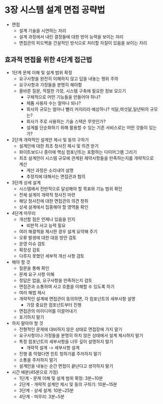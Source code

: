 # 3장 시스템 설계 면접 공략법
* 면접
    - 설계 기술을 시연하는 자리
    - 설계 과정에서 내린 결정들에 대한 방어 능력을 보이는 자리
    - 면접관의 피드백을 건설적인 방식으로 처리할 자질이 있음을 보이는 자리
## 효과적 면접을 위한 4단계 접근법
* 1단계 문제 이해 및 설계 범위 확정
    - 요구사항을 완전히 이해하지 않고 답을 내놓는 행위 주의
    - 요구사항과 가정들을 분명히 해야함
    - 올바른 질문, 적절한 가정, 시스템 구축에 필요한 정보 모으기
        - 구체적으로 어떤 기능들을 만들어야 하나?
        - 제품 사용자 수는 얼마나 되나?
        - 회사의 규모는 얼마나 빨리 커지리라 예상하나? 석달,여섯달,일년뒤의 규모는?
        - 회사가 주로 사용하는 기술 스택은 무엇인가? 
        - 설계를 단순화하기 위해 활용할 수 있는 기존 서비스로는 어떤 것들이 있는가?
* 2단계 개략적인 설계안 제시 및 동의 구하기
    - 설계안에 대한 최초 청사진 제시 및 의견 받기
    - 화이트보드나 종이에 핵심 컴포넌트는 포함하는 다이어그램 그리기
    - 최초 설계안이 시스템 규모에 관계된 제약사항들을 만족하는지를 개략적으로 계산
        - 계산 과정은 소리내어 설명
        - 추정치에 대해서는 면접관과 협의
* 3단계 상세 설계
    - 시스템에서 전반적으로 달성해야 할 목표와 기능 범위 확인
    - 전체 설계의 개략적 청사진 마련
    - 해당 청사진에 대한 면접관의 의견 청취
    - 상세 설계에서 집중해야 할 영역들 확인
* 4단계 마무리
    - 개선할 점은 언제나 있음을 인지
        - 비판적 사고 능력 필요
    - 여러 해결책을 제시한 경우 설계 요약해 주기
    - 오류 발생에 대한 대응 방안 검토
    - 운영 이슈 검토
    - 확장성 검토
    - 다루지 못했던 세부적 개선 사항 검토
* 해야 할 것
    - 질문을 통해 확인
    - 문제 요구 사항 이해
    - 정답은 없음, 요구사항을 만족하는지 검토
    - 면접관과 소통하여 사고 흐름을 이해할 수 있도록 하기
    - 여러 해법 제시
    - 개략적인 설계에 면접관이 동의하면, 각 컴포넌트의 세부사항 설명
        - 가장 중요한 컴포넌트부터 진행
    - 면접관의 아이디어를 이끌어내기
    - 포기하지 말기
* 하지 말아야 할 것
    - 전형적인 문제에 대비하지 않은 상태로 면접장에 가지 말기
    - 요구사항이나 가정들을 분명히 하지 않은 상태에서 설계 제시하지 말기
    - 특정 컴포넌트의 세부사항을 너무 깊이 설명하지 말기
        - 개략적 설계 -> 세부사항 설계
    - 진행 중 막혔다면 힌트 청하기를 주저하지 말기
    - 소통을 주저하지 말기
    - 설계안을 내놓는 순간 면접이 끝난다고 생각하지 말기
* 시간 배분(45분으로 가정)
    - 1단계 - 문제 이해 및 설계 범위 확정: 3분~10분
    - 2단계 - 개략적 설계안 제시 및 동의 구하기: 10분~15분
    - 3단계 - 상세 설계: 10분~25분
    - 4단계 - 마무리: 3분~5분